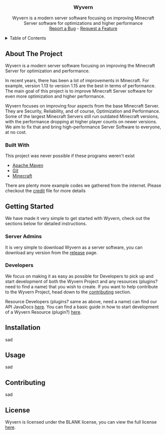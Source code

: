 <div id="top"></div>



<!-- PROJECT MAIN PAGE -->
<br />
<div align="center">

<h3 align="center">Wyvern</h3>

  <p align="center">
    Wyvern is a modern server software focusing on improving Minecraft Server software for optimizations and higher performance
    <br />
    <a href="https://github.com/WyvernProject/Wyvern/issues">Report a Bug</a>
    -
    <a href="https://github.com/WyvernProject/Wyvern/issues">Request a Feature</a>
  </p>
</div>



<!-- TABLE OF CONTENTS -->
<details>
  <summary>Table of Contents</summary>
  <ol>
    <li>
      <a href="#about-the-project">About The Project</a>
      <ul>
        <li><a href="#built-with">Built With</a></li>
      </ul>
    </li>
    <li><a href="#getting-started">Getting Started</a></li>
      <ul>
        <li><a href="#server-admins">Getting Started: Server Admins</a></li>
        <li><a href="#developers">Getting Started: Developers</a></li>
      </ul>
    <li><a href="#installation">Installation</a></li>
    <li><a href="#usage">Usage</a></li>
    <li><a href="#contributing">Contributing</a></li>
    <li><a href="#license">License</a></li>
  </ol>
</details>



<!-- ABOUT THE PROJECT -->
## About The Project

Wyvern is a modern server software focusing on improving the Minecraft Server for optimization and performance.

In recent years, there has been a lot of improvements in Minecraft. For example, version 1.13 to version 1.15 are the best in terms of performance. The main goal of this project is to improve Minecraft Server software for even more optimization and higher performance.

Wyvern focuses on improving four aspects from the base Minecraft Server. They are Security, Reliability, and of course, Optimization and Performance. Some of the largest Minecraft Servers still run outdated Minecraft versions, with the performance dropping at higher player counts on newer versions. We aim to fix that and bring high-performance Server Software to everyone, at no cost.

### Built With

This project was never possible if these programs weren't exist
* <a href="https://maven.apache.org">Apache Maven</a>
* <a href="https://git-scm.com/">Git</a>
* <a href="https://www.minecraft.net/">Minecraft</a>

There are plenty more example codes we gathered from the internet. Please checkout the <a href="https://github.com/WyvernProject/Wyvern/blob/master/CREDIT.md">credit</a> file for more details



<!-- GETTING STARTED -->
## Getting Started

We have made it very simple to get started with Wyvern, check out the sections below for detailed instructions.

### Server Admins

It is very simple to download Wyvern as a server software, you can download any version from the <a href="https://github.com/WyvernProject/Wyvern/releases">release</a> page.

### Developers

We focus on making it as easy as possible for Developers to pick up and start development of both the Wyvern Project and any resources (plugins? need to find a name) that you wish to create.
If you want to help contribute to the Wyvern Project, head down to the <a href="#contributing">contributing</a> section.

Resource Developers (plugins? same as above, need a name) can find our API JavaDocs <a href="#javadocs">here</a>.
You can find a basic guide in how to start development of a Wyvern Resource (plugin?) <a href="#resource-getting-started">here</a>. 

<!-- Installation -->
## Installation

sad



<!-- USAGE EXAMPLES -->
## Usage

sad



<!-- CONTRIBUTING -->
## Contributing

sad



<!-- LICENSE -->
## License

Wyvern is licensed under the BLANK license, you can view the full license <a href="https://github.com/WyvernProject/Wyvern/blob/master/LICENSE">here</a>.